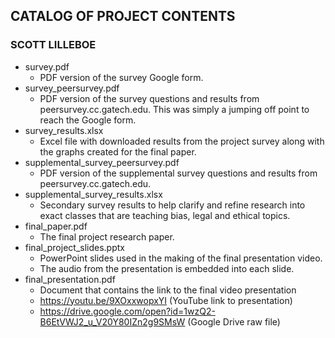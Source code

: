 ## CATALOG OF PROJECT CONTENTS
### SCOTT LILLEBOE

* survey.pdf
  - PDF version of the survey Google form.
* survey_peersurvey.pdf
  - PDF version of the survey questions and results from peersurvey.cc.gatech.edu. This
was simply a jumping off point to reach the Google form.
* survey_results.xlsx
  - Excel file with downloaded results from the project survey along with the graphs
created for the final paper.
* supplemental_survey_peersurvey.pdf
  - PDF version of the supplemental survey questions and results from
peersurvey.cc.gatech.edu.
* supplemental_survey_results.xlsx
  - Secondary survey results to help clarify and refine research into exact classes that are
teaching bias, legal and ethical topics.
* final_paper.pdf
  - The final project research paper.
* final_project_slides.pptx
  - PowerPoint slides used in the making of the final presentation video.
  - The audio from the presentation is embedded into each slide.
* final_presentation.pdf
  - Document that contains the link to the final video presentation
  - https://youtu.be/9XOxxwopxYI (YouTube link to presentation)
  - https://drive.google.com/open?id=1wzQ2-B6EtVWJ2_u_V20Y80IZn2g9SMsW
(Google Drive raw file)
